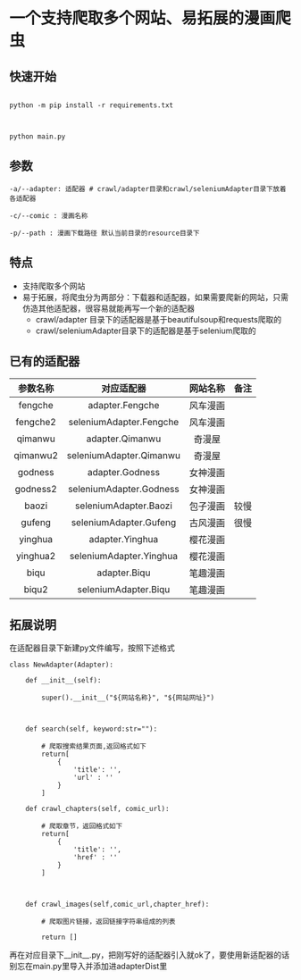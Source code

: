 # 一个支持爬取多个网站、易拓展的漫画爬虫

  

## 快速开始

```

python -m pip install -r requirements.txt

  

python main.py

```

## 参数
```
-a/--adapter: 适配器 # crawl/adapter目录和crawl/seleniumAdapter目录下放着各适配器

-c/--comic : 漫画名称

-p/--path : 漫画下载路径 默认当前目录的resource目录下
```
  

## 特点

- 支持爬取多个网站
- 易于拓展，将爬虫分为两部分：下载器和适配器，如果需要爬新的网站，只需仿造其他适配器，很容易就能再写一个新的适配器
	- crawl/adapter 目录下的适配器是基于beautifulsoup和requests爬取的
	- crawl/seleniumAdapter目录下的适配器是基于selenium爬取的
 ## 已有的适配器
| 参数名称 | 对应适配器 | 网站名称 | 备注 |
| :--: | :--: | :--: | :--: |
| fengche | adapter.Fengche | 风车漫画 |  |
| fengche2 | seleniumAdapter.Fengche | 风车漫画 |  |
| qimanwu | adapter.Qimanwu | 奇漫屋 |  |
| qimanwu2 | seleniumAdapter.Qimanwu | 奇漫屋 |  |
| godness | adapter.Godness | 女神漫画 |  |
| godness2 | seleniumAdapter.Godness | 女神漫画 |  |
| baozi | seleniumAdapter.Baozi | 包子漫画 | 较慢 |
| gufeng | seleniumAdapter.Gufeng | 古风漫画 | 很慢 |
| yinghua | adapter.Yinghua | 樱花漫画 |  |
| yinghua2 | seleniumAdapter.Yinghua | 樱花漫画 |  |
| biqu | adapter.Biqu | 笔趣漫画 |  |
| biqu2 | seleniumAdapter.Biqu | 笔趣漫画 |  |

## 拓展说明
在适配器目录下新建py文件编写，按照下述格式
```
class NewAdapter(Adapter):

    def __init__(self):

        super().__init__("${网站名称}", "${网站网址}")

  

    def search(self, keyword:str=""):

        # 爬取搜索结果页面,返回格式如下
        return[
	        {
		        'title': '',
		        'url' : ''
	        }
        ]

    def crawl_chapters(self, comic_url):

        # 爬取章节，返回格式如下
        return[
	        {
		        'title': '',
		        'href' : ''
	        }
        ]

  

    def crawl_images(self,comic_url,chapter_href):

        # 爬取图片链接，返回链接字符串组成的列表

        return []
```
再在对应目录下__init__.py，把刚写好的适配器引入就ok了，要使用新适配器的话别忘在main.py里导入并添加进adapterDist里
